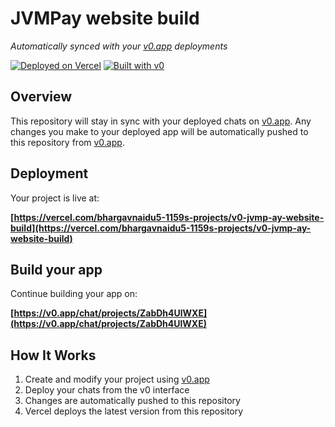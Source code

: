 # JVMPay website build

*Automatically synced with your [v0.app](https://v0.app) deployments*

[![Deployed on Vercel](https://img.shields.io/badge/Deployed%20on-Vercel-black?style=for-the-badge&logo=vercel)](https://vercel.com/bhargavnaidu5-1159s-projects/v0-jvmp-ay-website-build)
[![Built with v0](https://img.shields.io/badge/Built%20with-v0.app-black?style=for-the-badge)](https://v0.app/chat/projects/ZabDh4UlWXE)

## Overview

This repository will stay in sync with your deployed chats on [v0.app](https://v0.app).
Any changes you make to your deployed app will be automatically pushed to this repository from [v0.app](https://v0.app).

## Deployment

Your project is live at:

**[https://vercel.com/bhargavnaidu5-1159s-projects/v0-jvmp-ay-website-build](https://vercel.com/bhargavnaidu5-1159s-projects/v0-jvmp-ay-website-build)**

## Build your app

Continue building your app on:

**[https://v0.app/chat/projects/ZabDh4UlWXE](https://v0.app/chat/projects/ZabDh4UlWXE)**

## How It Works

1. Create and modify your project using [v0.app](https://v0.app)
2. Deploy your chats from the v0 interface
3. Changes are automatically pushed to this repository
4. Vercel deploys the latest version from this repository